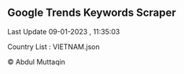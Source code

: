 

## Google Trends Keywords Scraper 
 
Last Update 09-01-2023 , 11:35:03

Country List :
VIETNAM.json



© Abdul Muttaqin 
